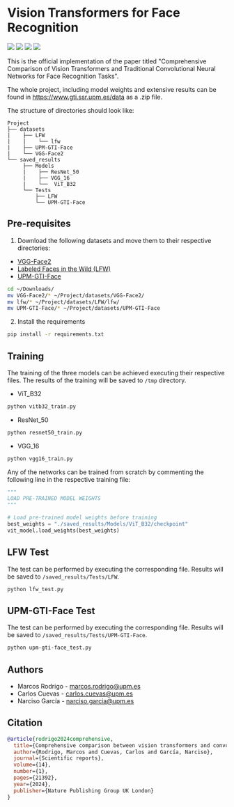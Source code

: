 # Vision Transformers for Face Recognition
![](https://img.shields.io/badge/python-3.9-brightgreen)
![](https://img.shields.io/badge/tensorflow-2.7-orange)
![](https://img.shields.io/badge/CUDA-11.2-blue)
![](https://img.shields.io/badge/cuDNN-8.1-blue)

This is the official implementation of the paper titled "Comprehensive Comparison of Vision Transformers and 
Traditional Convolutional Neural Networks for Face Recognition Tasks".

The whole project, including model weights and extensive results can be found in
https://www.gti.ssr.upm.es/data as a .zip file.

The structure of directories should look like:
```
Project
├── datasets
|    ├── LFW
|    |    └── lfw
|    ├── UPM-GTI-Face
|    └── VGG-Face2
└── saved_results
     ├── Models
     |    ├── ResNet_50
     |    ├── VGG_16
     |    └──  ViT_B32
     └── Tests
         ├── LFW
         └── UPM-GTI-Face
```


## Pre-requisites
1. Download the following datasets and move them to their respective directories:

* [VGG-Face2](https://www.robots.ox.ac.uk/~vgg/data/vgg_face2/)
* [Labeled Faces in the Wild (LFW)](http://vis-www.cs.umass.edu/lfw/#download)
* [UPM-GTI-Face](https://www.gti.ssr.upm.es/data/upm-gti-face-dataset)

```sh
cd ~/Downloads/
mv VGG-Face2/* ~/Project/datasets/VGG-Face2/
mv lfw/* ~/Project/datasets/LFW/lfw/
mv UPM-GTI-Face/* ~/Project/datasets/UPM-GTI-Face
```

2. Install the requirements
```bash
pip install -r requirements.txt
```


## Training
The training of the three models can be achieved executing their respective files.
The results of the training will be saved to ``/tmp`` directory.

* ViT_B32
```bash
python vitb32_train.py
```

* ResNet_50
```bash
python resnet50_train.py
```

* VGG_16
```bash
python vgg16_train.py
```

Any of the networks can be trained from scratch by commenting the following line in the respective training file:
```python
"""
LOAD PRE-TRAINED MODEL WEIGHTS
"""

# Load pre-trained model weights before training
best_weights = "./saved_results/Models/ViT_B32/checkpoint"
vit_model.load_weights(best_weights)
```


## LFW Test
The test can be performed by executing the corresponding file. Results will be saved to
``/saved_results/Tests/LFW``.

```bash
python lfw_test.py
```


## UPM-GTI-Face Test
The test can be performed by executing the corresponding file. Results will be saved to
``/saved_results/Tests/UPM-GTI-Face``.

```bash
python upm-gti-face_test.py
```


## Authors
* Marcos Rodrigo - marcos.rodrigo@upm.es
* Carlos Cuevas - carlos.cuevas@upm.es
* Narciso García - narciso.garcia@upm.es


## Citation
```BibTex
@article{rodrigo2024comprehensive,
  title={Comprehensive comparison between vision transformers and convolutional neural networks for face recognition tasks},
  author={Rodrigo, Marcos and Cuevas, Carlos and García, Narciso},
  journal={Scientific reports},
  volume={14},
  number={1},
  pages={21392},
  year={2024},
  publisher={Nature Publishing Group UK London}
}
```
